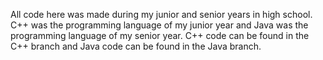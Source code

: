 All code here was made during my junior and senior years in high school. C++ was the programming language of my junior year and Java was the programming language of my senior year. C++ code can be found in the C++ branch and Java code can be found in the Java branch.
